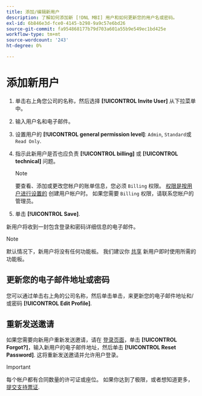 ```yaml
---
title: 添加/编辑新用户
description: 了解如何添加新 [!DNL MBI] 用户和如何更新您的用户名或密码。
exl-id: 6b846e3d-fce0-4145-b298-9a9c57e6bd26
source-git-commit: fa954868177b79d703a601a55b9e549ec1bd425e
workflow-type: tm+mt
source-wordcount: '243'
ht-degree: 0%

---
```


# 添加新用户

1. 单击右上角您公司的名称，然后选择 **[!UICONTROL Invite User]** 从下拉菜单中。
1. 输入用户名和电子邮件。
1. 设置用户的 **[!UICONTROL general permission level]**: `Admin`, `Standard`或 `Read Only`.
1. 指示此新用户是否也应负责 **[!UICONTROL billing]** 或 **[!UICONTROL technical]** 问题。

   >[!NOTE]
   >
   >要查看、添加或更改您帐户的账单信息，您必须 `Billing` 权限。 [权限是按用户进行设置的](../../administrator/user-management/user-management.md) 创建用户帐户时。 如果您需要 `Billing` 权限，请联系您帐户的管理员。

1. 单击 **[!UICONTROL Save]**.

新用户将收到一封包含登录和密码详细信息的电子邮件。

>[!NOTE]
>
>默认情况下，新用户将没有任何功能板。 我们建议你 [共享](../../data-user/dashboards/share-dashboard-with-users.md) 新用户即时使用所需的功能板。

## 更新您的电子邮件地址或密码

您可以通过单击右上角的公司名称，然后单击单击，来更新您的电子邮件地址和/或密码 **[!UICONTROL Edit Profile]**.

## 重新发送邀请

如果您需要向新用户重新发送邀请，请在 [登录页面](https://dashboard.rjmetrics.com)，单击 **[!UICONTROL Forgot?]**，输入新用户的电子邮件地址，然后单击 **[!UICONTROL Reset Password]**. 这将重新发送邀请并允许用户登录。

>[!IMPORTANT]
>
>每个帐户都有合同数量的许可证或座位。 如果你达到了极限，或者想知道更多， [提交支持票证](https://experienceleague.adobe.com/docs/commerce-knowledge-base/kb/troubleshooting/miscellaneous/mbi-service-policies.html?lang=en).
